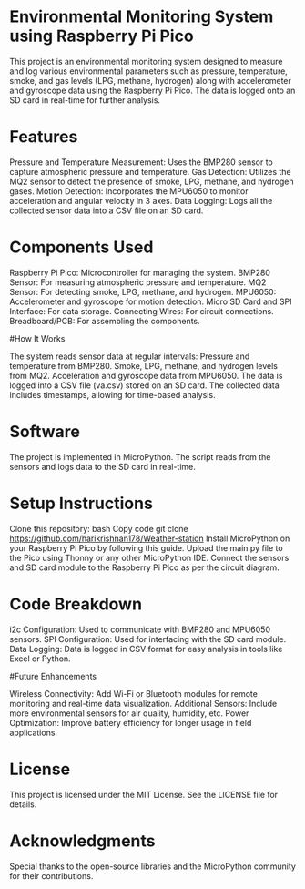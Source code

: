 # Environmental Monitoring System using Raspberry Pi Pico

This project is an environmental monitoring system designed to measure and log various environmental parameters such as pressure, temperature, smoke, and gas levels (LPG, methane, hydrogen) along with accelerometer and gyroscope data using the Raspberry Pi Pico. The data is logged onto an SD card in real-time for further analysis.

# Features

Pressure and Temperature Measurement: Uses the BMP280 sensor to capture atmospheric pressure and temperature.
Gas Detection: Utilizes the MQ2 sensor to detect the presence of smoke, LPG, methane, and hydrogen gases.
Motion Detection: Incorporates the MPU6050 to monitor acceleration and angular velocity in 3 axes.
Data Logging: Logs all the collected sensor data into a CSV file on an SD card.

# Components Used

Raspberry Pi Pico: Microcontroller for managing the system.
BMP280 Sensor: For measuring atmospheric pressure and temperature.
MQ2 Sensor: For detecting smoke, LPG, methane, and hydrogen.
MPU6050: Accelerometer and gyroscope for motion detection.
Micro SD Card and SPI Interface: For data storage.
Connecting Wires: For circuit connections.
Breadboard/PCB: For assembling the components.

#How It Works

The system reads sensor data at regular intervals:
Pressure and temperature from BMP280.
Smoke, LPG, methane, and hydrogen levels from MQ2.
Acceleration and gyroscope data from MPU6050.
The data is logged into a CSV file (va.csv) stored on an SD card.
The collected data includes timestamps, allowing for time-based analysis.
# Software

The project is implemented in MicroPython. The script reads from the sensors and logs data to the SD card in real-time.

# Setup Instructions

Clone this repository:
bash
Copy code
git clone https://github.com/harikrishnan178/Weather-station
Install MicroPython on your Raspberry Pi Pico by following this guide.
Upload the main.py file to the Pico using Thonny or any other MicroPython IDE.
Connect the sensors and SD card module to the Raspberry Pi Pico as per the circuit diagram.

# Code Breakdown

i2c Configuration: Used to communicate with BMP280 and MPU6050 sensors.
SPI Configuration: Used for interfacing with the SD card module.
Data Logging: Data is logged in CSV format for easy analysis in tools like Excel or Python.

#Future Enhancements

Wireless Connectivity: Add Wi-Fi or Bluetooth modules for remote monitoring and real-time data visualization.
Additional Sensors: Include more environmental sensors for air quality, humidity, etc.
Power Optimization: Improve battery efficiency for longer usage in field applications.

# License

This project is licensed under the MIT License. See the LICENSE file for details.

# Acknowledgments

Special thanks to the open-source libraries and the MicroPython community for their contributions.
